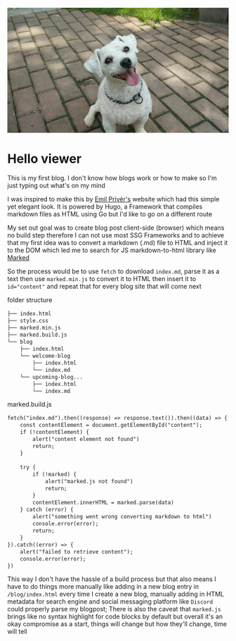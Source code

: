 ![Happy Dog](./assets/happy-dog.webp)

# Hello viewer

This is my first blog. I don't know how blogs work or how to make so I'm just typing out what's on my mind

I was inspired to make this by [Emil Privér's](https://priver.dev/) website which had this simple yet elegant look. It is powered by Hugo, a Framework that compiles markdown files as HTML using Go but I'd like to go on a different route

My set out goal was to create blog post client-side (browser) which means no build step therefore I can not use most SSG Frameworks and to achieve that my first idea was to convert a markdown (.md) file to HTML and inject it to the DOM which led me to search for JS markdown-to-html library like [Marked](https://github.com/markedjs/marked)

So the process would be to use `fetch` to download `index.md`, parse it as a text then use `marked.min.js` to convert it to HTML then insert it to `id="content"` and repeat that for every blog site that will come next

folder structure

```
├── index.html
├── style.css
├── marked.min.js
├── marked.build.js
└── blog
    ├── index.html
    └── welcome-blog
        ├── index.html
        └── index.md
    └── upcoming-blog...
        ├── index.html
        └── index.md
```

marked.build.js
```
fetch("index.md").then((response) => response.text()).then((data) => {
    const contentElement = document.getElementById("content");
    if (!contentElement) {
        alert("content element not found")
        return;
    }

    try {
        if (!marked) {
            alert("marked.js not found")
            return;
        }
        contentElement.innerHTML = marked.parse(data)
    } catch (error) {
        alert("something went wrong converting markdown to html")
        console.error(error);
        return;
    }
}).catch((error) => {
    alert("failed to retrieve content");
    console.error(error);
})
```

This way I don't have the hassle of a build process but that also means I have to do things more manually like adding in a new blog entry in `/blog/index.html` every time I create a new blog, manually adding in HTML metadata for search engine and social messaging platform like `Discord` could properly parse my blogpost; There is also the caveat that `marked.js` brings like no syntax highlight for code blocks by default but overall it's an okay compromise as a start, things will change but how they'll change, time will tell 
